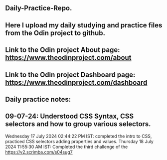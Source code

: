 Daily-Practice-Repo.
----------------------------------------------------------------------------------------------------------------------------------------
Here I upload my daily studying and practice files from the Odin project to github.
----------------------------------------------------------------------------------------------------------------------------------------
Link to the Odin project About page: https://www.theodinproject.com/about
----------------------------------------------------------------------------------------------------------------------------------------
Link to the Odin project Dashboard page: https://www.theodinproject.com/dashboard
----------------------------------------------------------------------------------------------------------------------------------------
Daily practice notes:
----------------------------------------------------------------------------------------------------------------------------------------
09-07-24: Understood CSS Syntax, CSS selectors and how to group various selectors.
----------------------------------------------------------------------------------------------------------------------------------------
Wednesday 17 July 2024 02:44:22 PM IST: completed the intro to CSS, practiced CSS selectors adding properties and values. 
Thursday 18 July 2024 11:55:30 AM IST: Completed the third challenge of the https://v2.scrimba.com/s04sug7 









